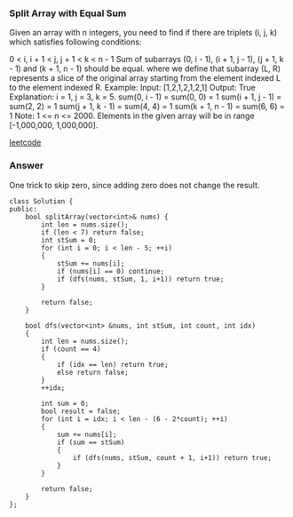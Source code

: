 ### Split Array with Equal Sum
Given an array with n integers, you need to find if there are triplets (i, j, k) which satisfies following conditions:

0 < i, i + 1 < j, j + 1 < k < n - 1
Sum of subarrays (0, i - 1), (i + 1, j - 1), (j + 1, k - 1) and (k + 1, n - 1) should be equal.
where we define that subarray (L, R) represents a slice of the original array starting from the element indexed L to the element indexed R.
Example:
Input: [1,2,1,2,1,2,1]
Output: True
Explanation:
i = 1, j = 3, k = 5. 
sum(0, i - 1) = sum(0, 0) = 1
sum(i + 1, j - 1) = sum(2, 2) = 1
sum(j + 1, k - 1) = sum(4, 4) = 1
sum(k + 1, n - 1) = sum(6, 6) = 1
Note:
1 <= n <= 2000.
Elements in the given array will be in range [-1,000,000, 1,000,000].

[leetcode](https://leetcode.com/problems/split-array-with-equal-sum/description/)

### Answer
One trick to skip zero, since adding zero does not change the result. 

	class Solution {
	public:
	    bool splitArray(vector<int>& nums) {
	        int len = nums.size();
	        if (len < 7) return false;
	        int stSum = 0;
	        for (int i = 0; i < len - 5; ++i)
	        {
	            stSum += nums[i];
	            if (nums[i] == 0) continue;
	            if (dfs(nums, stSum, 1, i+1)) return true;
	        }
	        
	        return false;
	    }
	    
	    bool dfs(vector<int> &nums, int stSum, int count, int idx)
	    {
	        int len = nums.size();
	        if (count == 4)
	        {
	            if (idx == len) return true;
	            else return false;
	        }
	        ++idx;
	        
	        int sum = 0;
	        bool result = false;
	        for (int i = idx; i < len - (6 - 2*count); ++i)
	        {
	            sum += nums[i];
	            if (sum == stSum)
	            {
	                if (dfs(nums, stSum, count + 1, i+1)) return true;
	            }
	        }
	        
	        return false;
	    }
	};